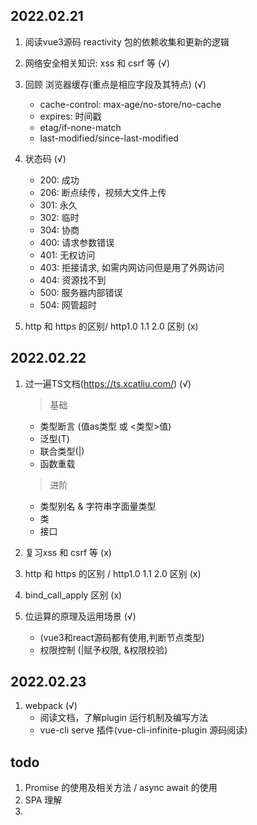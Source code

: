 ## 2022.02.21
1. 阅读vue3源码 reactivity 包的依赖收集和更新的逻辑

2. 网络安全相关知识: xss 和 csrf 等 (√) 

3. 回顾 浏览器缓存(重点是相应字段及其特点) (√)  
    - cache-control: max-age/no-store/no-cache
    - expires: 时间戳
    - etag/if-none-match
    - last-modified/since-last-modified

4. 状态码 (√)
    - 200: 成功
    - 206: 断点续传，视频大文件上传
    - 301: 永久
    - 302: 临时
    - 304: 协商
    - 400: 请求参数错误
    - 401: 无权访问
    - 403: 拒接请求, 如需内网访问但是用了外网访问
    - 404: 资源找不到
    - 500: 服务器内部错误
    - 504: 网管超时

5. http 和 https 的区别/ http1.0 1.1 2.0 区别 (x)

## 2022.02.22
1. 过一遍TS文档(https://ts.xcatliu.com/) (√)
    > 基础
    - 类型断言 (值as类型 或 <类型>值)
    - 泛型(T)
    - 联合类型(|)
    - 函数重载
    
    > 进阶
    - 类型别名 & 字符串字面量类型
    - 类
    - 接口

2. 复习xss 和 csrf 等 (x)

3. http 和 https 的区别 / http1.0 1.1 2.0 区别 (x)

4. bind_call_apply 区别 (x)

5. 位运算的原理及运用场景 (√)
    - (vue3和react源码都有使用,判断节点类型)
    - 权限控制 (|赋予权限, &权限校验)

## 2022.02.23
1. webpack (√)
    - 阅读文档，了解plugin 运行机制及编写方法
    - vue-cli serve 插件(vue-cli-infinite-plugin 源码阅读)


## todo
1. Promise 的使用及相关方法 / async await 的使用
2. SPA 理解
3.  